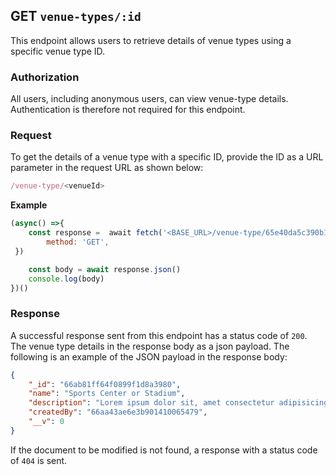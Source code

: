## GET `venue-types/:id`

This endpoint allows users to retrieve details of venue types using a specific venue type ID.

### Authorization
All users, including anonymous users, can view venue-type details. Authentication is therefore not required for this endpoint.


### Request
To get the details of a venue type with a specific ID, provide the ID as a URL parameter in the request URL as shown below:

```javascript
/venue-type/<venueId>
```

**Example**

```javascript
(async() =>{
    const response =  await fetch('<BASE_URL>/venue-type/65e40da5c390b114451cebb5',{
        method: 'GET',
 })

    const body = await response.json()
    console.log(body)
})()
```

### Response
A successful response sent from this endpoint has a status code of `200`. The venue type details in the response body as a json payload. The following is an example of the JSON payload in the response body:

```json
{
    "_id": "66ab81ff64f0899f1d8a3980",
    "name": "Sports Center or Stadium",
    "description": "Lorem ipsum dolor sit, amet consectetur adipisicing elit. Maiores libero illo praesentium autem nesciunt consectetur repudiandae omnis eum similique in, quas rerum. Eveniet, possimus doloremque?",
    "createdBy": "66aa43ae6e3b901410065479",
    "__v": 0
}
```

If the document to be modified is not found, a response with a status code of `404` is sent.
